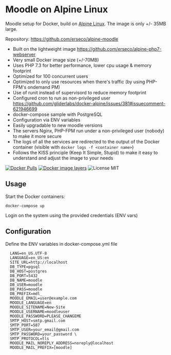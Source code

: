 # Moodle on Alpine Linux
Moodle setup for Docker, build on [Alpine Linux](http://www.alpinelinux.org/).
The image is only +/- 35MB large.

Repository: https://github.com/erseco/alpine-moodle


* Built on the lightweight image https://github.com/erseco/alpine-php7-webserver
* Very small Docker image size (+/-70MB)
* Uses PHP 7.3 for better performance, lower cpu usage & memory footprint
* Optimized for 100 concurrent users
* Optimized to only use resources when there's traffic (by using PHP-FPM's ondemand PM)
* Use of runit instead of supervisord to reduce memory footprint
* Configured cron to run as non-privileged user https://github.com/gliderlabs/docker-alpine/issues/381#issuecomment-621946699
* docker-compose sample with PostgreSQL
* Configuration via ENV variables
* Easily upgradable to new moodle versions
* The servers Nginx, PHP-FPM run under a non-privileged user (nobody) to make it more secure
* The logs of all the services are redirected to the output of the Docker container (visible with `docker logs -f <container name>`)
* Follows the KISS principle (Keep It Simple, Stupid) to make it easy to understand and adjust the image to your needs

[![Docker Pulls](https://img.shields.io/docker/pulls/erseco/alpine-moodle.svg)](https://hub.docker.com/r/erseco/alpine-moodle/)
[![Docker image layers](https://images.microbadger.com/badges/image/erseco/alpine-moodle.svg)](https://microbadger.com/images/erseco/alpine-moodle)
![License MIT](https://img.shields.io/badge/license-MIT-blue.svg)

## Usage

Start the Docker containers:

    docker-compose up

Login on the system using the provided credentials (ENV vars)

## Configuration
Define the ENV variables in docker-compose.yml file


```
  LANG=en_US.UTF-8
  LANGUAGE=en_US:en
  SITE_URL=http://localhost
  DB_TYPE=pgsql
  DB_HOST=postgres
  DB_PORT=5432
  DB_NAME=moodle
  DB_USER=moodle
  DB_PASS=moodle
  DB_PREFIX=mdl_
  MOODLE_EMAIL=user@example.com
  MOODLE_LANGUAGE=en
  MOODLE_SITENAME=New-Site
  MOODLE_USERNAME=moodleuser
  MOODLE_PASSWORD=PLEASE_CHANGEME
  SMTP_HOST=smtp.gmail.com
  SMTP_PORT=587
  SMTP_USER=your_email@gmail.com
  SMTP_PASSWORD=your_password \
  SMTP_PROTOCOL=tls
  MOODLE_MAIL_NOREPLY_ADDRESS=noreply@localhost
  MOODLE_MAIL_PREFIX=[moodle]
```

